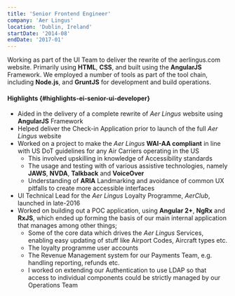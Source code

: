 ```yaml
---
title: 'Senior Frontend Engineer'
company: 'Aer Lingus'
location: 'Dublin, Ireland'
startDate: '2014-08'
endDate: '2017-01'
---
```


Working as part of the UI Team to deliver the rewrite of the aerlingus.com
website. Primarily using **HTML**, **CSS**, and built using the **AngularJS**
Framework. We employed a number of tools as part of the tool chain,
including **Node.js**, and **GruntJS** for development and build operations.

#### Highlights {#highlights-ei-senior-ui-developer}

- Aided in the delivery of a complete rewrite of _Aer Lingus_ website using
  **AngularJS** Framework
- Helped deliver the Check-in Application prior to launch of the full _Aer
  Lingus_ website
- Worked on a project to make the _Aer Lingus_ **WAI-AA compliant** in line with
  US DoT guidelines for any Air Carriers operating in the US
  - This involved upskilling in knowledge of Accessibility standards
  - The usage and testing with of various assistive technologies, namely **JAWS**, **NVDA**, **Talkback** and **VoiceOver**
  - Understanding of **ARIA** Landmarking and avoidance of common UX pitfalls to create more accessible interfaces
- UI Technical Lead for the _Aer Lingus_ Loyalty Programme, _AerClub_,
  launched in late-2016
- Worked on building out a POC application, using **Angular 2+**, **NgRx** and
  **RxJS**, which ended up forming the basis of our main internal application
  that manages among other things;
  - Some of the core data which drives the _Aer Lingus_ Services,
    enabling easy updating of stuff like Airport Codes, Aircraft types
    etc.
  - The loyalty programme user accounts
  - The Revenue Management system for our Payments Team, e.g.
    handling reporting, refunds etc.
  - I worked on extending our Authentication to use LDAP so that
    access to individual components could be strictly managed by our
    Operations Team

